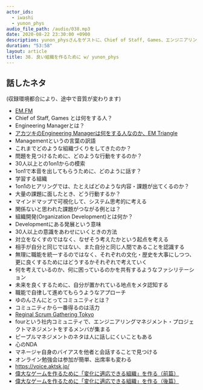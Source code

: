 ```yaml
---
actor_ids:
  - iwashi
  - yunon_phys
audio_file_path: /audio/038.mp3
date: 2020-08-22 23:30:00 +0900
description: yunon_physさんをゲストに、Chief of Staff, Games、エンジニアリングマネジメント、組織開発、1on1、コミュニティ活動などについて語っていただいたエピソードです。
duration: "53:58"
layout: article
title: 38. 良い組織を作るために w/ yunon_phys
---
```


## 話したネタ

(収録環境都合により、途中で音質が変わります)

- [EM.FM](https://anchor.fm/em-fm)
- Chief of Staff, Games とは何をする人？
- Engineering Managerとは？
- [アカツキのEngineering Managerは何をする人なのか、EM Triangle](https://speakerdeck.com/yunon_phys/what-is-an-em-in-akatsuki)
- Managementというの言葉の訳語
- これまでどのような組織づくりをしてきたのか？
- 問題を見つけるために、どのような行動をするのか？
- 30人以上との1on1からの模索
- 1on1で本音を出してもらうために、どのように話す？
- 学習する組織
- 1on1のヒアリングでは、たとえばどのような内容・課題が出てくるのか？
- 大量の課題に面したとき、どう行動するか？
- マインドマップで可視化して、システム思考的に考える
- 関係ないと思われた課題がつながる例とは？
- 組織開発(Organization Development)とは何か？
- Developmentにある発展という意味
- 30人以上の意識をあわせにいくときの方法
- 対立をなくすのではなく、なぜそう考えたかという起点を考える
- 相手が自分と同じではない、また自分と同じ人間であることを認識する
- 無理に職能を統一するのではなく、それぞれの文化・歴史を大事にしつつ、更に良くするためにはどうするかそれぞれで考えていく
- 何を考えているのか、何に困っているのかを共有するようなファシリテーション
- 未来を良くするために、自分が置かれている地点をメタ認知する
- 職能で自律して進めてもらうようなアプローチ
- ゆのんさんにとってコミュニティとは？
- コミュニティから一番得るのは活力
- [Reginal Scrum Gathering Tokyo](https://2020.scrumgatheringtokyo.org/)
- fourという社内コミュニティで、エンジニアリングマネジメント・プロジェクトマネジメントをするメンバが集まる
- ピープルマネジメントのネタは人に話しにくいこともある
- 心のNDA
- マネージャ自身のバイアスを他者と会話することで見つける
- オンライン勉強会は参加が簡単、出席率も変わる
- https://voice.aktsk.jp/
- [偉大なゲームを作るために「変化に適応できる組織」を作る（前篇）](https://voice.aktsk.jp/5302/)
- [偉大なゲームを作るために「変化に適応できる組織」を作る（後篇）](https://voice.aktsk.jp/5345/)
